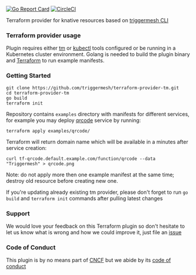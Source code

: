 [![Go Report Card](https://goreportcard.com/badge/github.com/triggermesh/terraform-provider-tm)](https://goreportcard.com/report/github.com/triggermesh/terraform-provider-tm) [![CircleCI](https://circleci.com/gh/triggermesh/terraform-provider-tm/tree/master.svg?style=shield)](https://circleci.com/gh/triggermesh/terraform-provider-tm/tree/master)

Terraform provider for knative resources based on [triggermesh CLI](https://github.com/triggermesh/tm)

### Terraform provider usage

Plugin requires either [tm](https://github.com/triggermesh/tm/blob/master/README.md) or [kubectl](https://kubernetes.io/docs/tasks/tools/install-kubectl/) tools configured or be running in a Kubernetes cluster environment. Golang is needed to build the plugin binary and [Terraform](https://www.terraform.io/intro/getting-started/install.html) to run example manifests.

### Getting Started

```
git clone https://github.com/triggermesh/terraform-provider-tm.git
cd terraform-provider-tm
go build
terraform init
```

Repository contains `examples` directory with manifests for different services, for example you may deploy
[qrcode](https://github.com/faas-and-furious/qrcode) service by running:

```
terraform apply examples/qrcode/
```
Terraform will return domain name which will be available in a minutes after service creation:

```
curl tf-qrcode.default.example.com/function/qrcode --data "Triggermesh" > qrcode.png
```

Note: do not apply more then one example manifest at the same time; destroy old resource before creating new one. 

If you're updating already existing tm provider, please don't forget to run `go build` and `terraform init` commands after pulling latest changes

### Support

We would love your feedback on this Terraform plugin so don't hesitate to let us know what is wrong and how we could improve it, just file an [issue](https://github.com/triggermesh/terraform-provider-tm/issues/new)

### Code of Conduct

This plugin is by no means part of [CNCF](https://www.cncf.io/) but we abide by its [code of conduct](https://github.com/cncf/foundation/blob/master/code-of-conduct.md)
